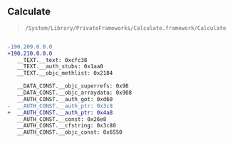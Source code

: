 ## Calculate

> `/System/Library/PrivateFrameworks/Calculate.framework/Calculate`

```diff

-190.209.0.0.0
+190.210.0.0.0
   __TEXT.__text: 0xcfc38
   __TEXT.__auth_stubs: 0x1aa0
   __TEXT.__objc_methlist: 0x2184

   __DATA_CONST.__objc_superrefs: 0x98
   __DATA_CONST.__objc_arraydata: 0x908
   __AUTH_CONST.__auth_got: 0xd60
-  __AUTH_CONST.__auth_ptr: 0x3c8
+  __AUTH_CONST.__auth_ptr: 0x4a8
   __AUTH_CONST.__const: 0x26e8
   __AUTH_CONST.__cfstring: 0x3c80
   __AUTH_CONST.__objc_const: 0x6550

```
